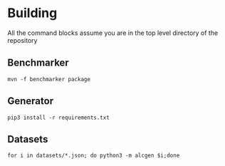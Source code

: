 # Building

All the command blocks assume you are in the top level directory of the repository

## Benchmarker

```shell
mvn -f benchmarker package
```

## Generator

```shell
pip3 install -r requirements.txt
```

## Datasets
```shell
for i in datasets/*.json; do python3 -m alcgen $i;done
```